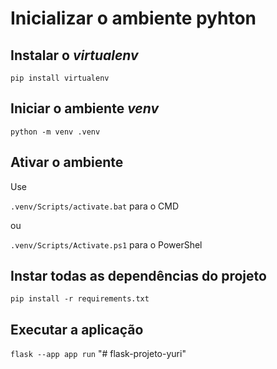 # Inicializar o ambiente pyhton

## Instalar o _virtualenv_
`pip install virtualenv`

## Iniciar o ambiente _venv_
`python -m venv .venv`

## Ativar o ambiente
Use 

`.venv/Scripts/activate.bat` para o CMD

ou

`.venv/Scripts/Activate.ps1` para o PowerShel

## Instar todas as dependências do projeto
`pip install -r requirements.txt`

## Executar a aplicação
`flask --app app run` "# flask-projeto-yuri" 
